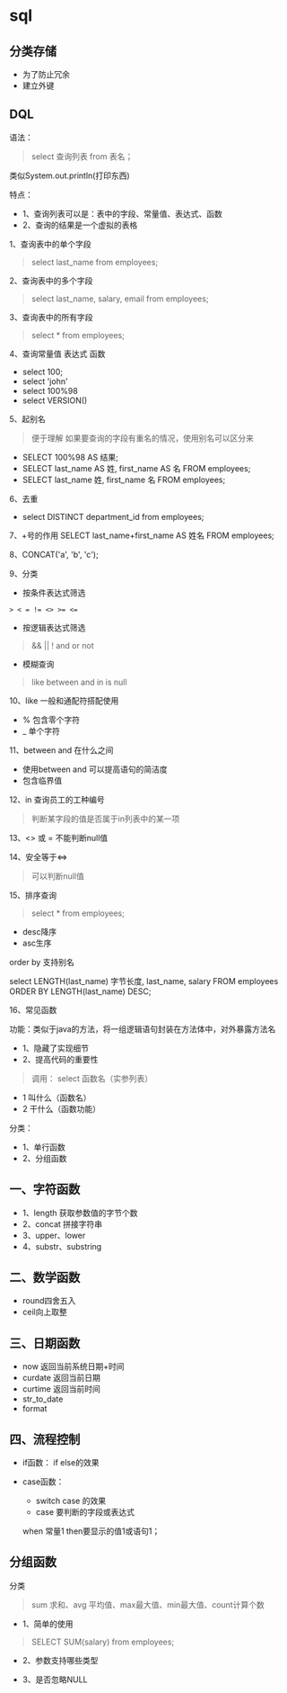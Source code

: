 # sql

## 分类存储
- 为了防止冗余
- 建立外键

## DQL

语法：
>select 查询列表 from 表名；

类似System.out.println(打印东西)

特点：
- 1、查询列表可以是：表中的字段、常量值、表达式、函数
- 2、查询的结果是一个虚拟的表格

1、查询表中的单个字段
>select last_name from employees;

2、查询表中的多个字段
>select last_name, salary, email from employees;

3、查询表中的所有字段
>select * from employees;

4、查询常量值 表达式 函数
- select 100;
- select 'john'
- select 100%98
- select VERSION()

5、起别名
> 便于理解 如果要查询的字段有重名的情况，使用别名可以区分来
- SELECT 100%98 AS 结果;
- SELECT last_name AS 姓, first_name AS 名 FROM employees;
- SELECT last_name 姓, first_name 名 FROM employees;

6、去重
- select DISTINCT department_id from employees;

7、+号的作用
SELECT last_name+first_name AS 姓名 FROM employees;

8、CONCAT('a', 'b', 'c');

9、分类

   - 按条件表达式筛选

    > < = != <> >= <=
   - 按逻辑表达式筛选
   > && || ! and or not
   - 模糊查询
   >like  between  and  in  is null

10、like 一般和通配符搭配使用

- % 包含零个字符
- _ 单个字符

11、between and 在什么之间

- 使用between and 可以提高语句的简洁度
- 包含临界值

12、in 查询员工的工种编号
>判断某字段的值是否属于in列表中的某一项

13、<> 或 = 不能判断null值

14、安全等于<=>
>可以判断null值

15、排序查询
> select * from employees;

- desc降序
- asc生序

order by 支持别名

select LENGTH(last_name) 字节长度, last_name, salary FROM employees ORDER BY LENGTH(last_name) DESC;

16、常见函数

功能：类似于java的方法，将一组逻辑语句封装在方法体中，对外暴露方法名

- 1、隐藏了实现细节
- 2、提高代码的重要性

>调用： select 函数名（实参列表）

- 1 叫什么（函数名）
- 2 干什么（函数功能）

分类：

- 1、单行函数
- 2、分组函数

## 一、字符函数

- 1、length 获取参数值的字节个数
- 2、concat 拼接字符串
- 3、upper、lower
- 4、substr、substring

## 二、数学函数

- round四舍五入
- ceil向上取整

## 三、日期函数
- now 返回当前系统日期+时间
- curdate 返回当前日期
- curtime 返回当前时间
- str_to_date
- format

## 四、流程控制

- if函数： if else的效果
- case函数：
    - switch case 的效果
    - case 要判断的字段或表达式

   when 常量1 then要显示的值1或语句1；
## 分组函数
分类
> sum 求和、avg 平均值、max最大值、min最大值、count计算个数

- 1、简单的使用
>SELECT SUM(salary) from employees;

- 2、参数支持哪些类型

- 3、是否忽略NULL